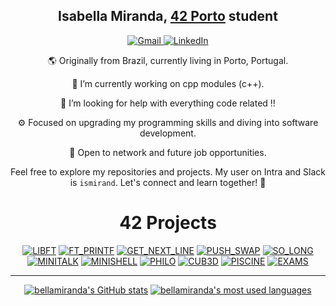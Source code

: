 <h2 align="center"><strong>Isabella Miranda</strong>, <a href="https://www.42porto.com/">42 Porto</a> student </h2>


<!-- 
LINKS AND BANNERS FOR EMAIL LINKED IN ETC centered using markdown
-->

<div align="center">
  <a href="mailto:isabellamcl@hotmail.com">
    <img src="https://img.shields.io/badge/-Gmail-%23333?style=for-the-badge&logo=gmail&logoColor=white" target="_blank" alt="Gmail">
  </a>
  <a href="LINKED IN AQUI HTTPS" target="_blank">
    <img src="https://img.shields.io/badge/-LinkedIn-%230077B5?style=for-the-badge&logo=linkedin&logoColor=white" target="_blank" alt="LinkedIn">
  </a>

<!--
<p align="center">⬆️   Contact me here   ⬆️</p>
-->

<p align="center">🌎 Originally from Brazil, currently living in Porto, Portugal.</p>
<p align="center">🔭 I’m currently working on cpp modules (c++).</p>
<p align="center">🤔 I’m looking for help with everything code related !!</p>
<p align="center">⚙️ Focused on upgrading my programming skills and diving into software development.</p>
<p align="center">💬 Open to network and future job opportunities.</p>

Feel free to explore my repositories and projects. My user on Intra and Slack is <code>ismirand</code>. Let's connect and learn together! 🚀
<!-- Usefull links for me and you.
LINKED IN !   
HERE     https://dev.to/arnabdeypolimi/some-useful-resources-for-github-readme-122c
         https://codemaker2016.medium.com/tips-and-tricks-to-create-an-awesome-github-profile-readme-ce3825a355c7
-->
# 42 Projects

[![LIBFT](https://github.com/bellamiranda/42-project-badges/blob/main/badges/libftm.png)](https://github.com/bellamiranda/libft) [![FT_PRINTF](https://github.com/bellamiranda/42-project-badges/blob/main/badges/ft_printfn.png)](https://github.com/bellamiranda/ft_printf) [![GET_NEXT_LINE](https://github.com/bellamiranda/42-project-badges/blob/main/badges/get_next_linem.png)](https://github.com/bellamiranda/get_next_line) [![PUSH_SWAP](https://github.com/bellamiranda/42-project-badges/blob/main/badges/push_swapm.png)](https://github.com/bellamiranda/push_swap) [![SO_LONG](https://github.com/bellamiranda/42-project-badges/blob/main/badges/so_longm.png)](https://github.com/bellamiranda/so_long) [![MINITALK](https://github.com/bellamiranda/42-project-badges/blob/main/badges/minitalkm.png)](https://github.com/bellamiranda/minitalk) [![MINISHELL](https://github.com/bellamiranda/42-project-badges/blob/main/badges/minishelln.png)](https://github.com/bellamiranda/42_minishell) [![PHILO](https://github.com/bellamiranda/42-project-badges/blob/main/badges/philosophersn.png)](https://github.com/bellamiranda/philosophers) [![CUB3D](https://github.com/bellamiranda/42-project-badges/blob/main/badges/cub3dm.png)](https://github.com/bellamiranda/42_CUB3D) [![PISCINE](https://github.com/bellamiranda/42-project-badges/blob/main/badges/surveyn.png)](https://github.com/bellamiranda/Piscine42) [![EXAMS](https://github.com/bellamiranda/42-project-badges/blob/main/badges/volunteern.png)](https://github.com/bellamiranda/42_exams)

--------------------------------------------------------------------------------------------------

<div align="center">

[![bellamiranda's GitHub stats](https://github-readme-stats.vercel.app/api?username=bellamiranda&count_private=true&include_all_commits=true&show_icons=true&hide=issues&hide_border=true&bg_color=00000000&theme=dark)](https://github.com/bellamiranda?tab=repositories) [![bellamiranda's most used languages](https://github-readme-stats.vercel.app/api/top-langs/?username=bellamiranda&layout=compact&hide_border=true&bg_color=00000000&theme=dark)](https://github.com/bellamiranda?tab=repositories)

</div>

